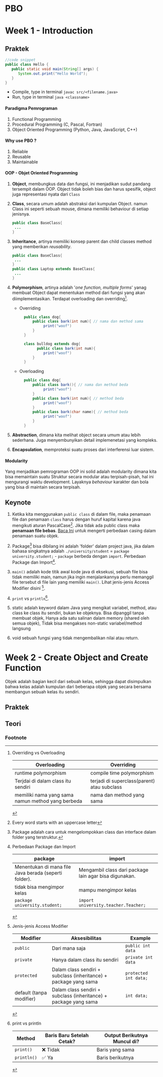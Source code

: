 # PBO
# Week 1 - Introduction

## Praktek

```java
//code snippet
public class Hello {
   public static void main(String[] args) {
      System.out.print("Hello World");
   }
}
```

- Compile, type in terminal `javac src/<filename.java>`
- Run, type in terminal `java <classname>`

#### Paradigma Pemrograman

1.  Functional Programming
2.  Procedural Programming (C, Pascal, Fortran)
3.  Object Oriented Programming (Python, Java, JavaScript, C++)

#### Why use PBO ?

1. Reliable
2. Reusable
3. Maintainable

#### OOP - Objet Oriented Programming

1. **Object**, membungkus data dan fungsi, ini menjadikan sudut pandang tersempit dalam OOP. Object tidak boleh bias dan harus spesifik, object juga representasi nyata dari `Class`
2. **Class**, secara umum adalah abstraksi dari kumpulan Object. namun Class ini seperti sebuah mouse, dimana memiliki behaviour di setiap jenisnya.
   ```java
   public class BaseClass{
    ...
   }
   ```
3. **Inheritance**, artinya memiliki konsep parent dan child classes method yang memberikan _reusability_.
   ```java
   public class BaseClass{
    ...
   }
   public class Laptop extends BaseClass{
    ...
   }
   ```
4. **Polymorphism**, artinya adalah '_one function, multiple forms_' yanag membuat Object dapat menentukan method dari fungsi yang akan diimplementasikan. Terdapat overloading dan overriding[^6].

   - Overriding

     ```java
       public class dog{
           public class bark(int num){ // nama dan method sama
                print("woof")
           }
       }

       class bulldog extends dog{
             public class bark(int num){
                print("woof")
           }
       }

     ```

   - Overloading

     ```java
       public class dog{
           public class bark(){ // nama dan method beda
                print("woof")
           }
           public class bark(int num){ // method beda
                print("woof")
           }
           public class bark(char name){ // method beda
                print("woof")
           }
       }

     ```

5. **Abstraction**, dimana kita melihat object secara umum atau lebih sederhana. Juga menyembunyikan detail implemenetasi yang kompleks.
6. **Encapsulation**, memproteksi suatu proses dari interferensi luar sistem.

#### Modularity

Yang menjadikan pemrograman OOP ini solid adalah modularity dimana kita bisa memaintain suatu Struktur secara modular atau terpisah-pisah, hal ini mengurangi waktu development. Layaknya _behaviour_ karakter dan bola yang bisa di maintain secara terpisah.

## Keynote

1. Ketika kita menggunakan `public class` di dalam file, maka penamaan file dan penamaan `class` harus dengan huruf kapital karena java mengikuti aturan PascalCase[^1]. Jika tidak ada public class maka **penamaan file bebas**. [Baca Ini](https://www.freecodecamp.org/news/snake-case-vs-camel-case-vs-pascal-case-vs-kebab-case-whats-the-difference/) untuk mengerti perbedaan casing dalam penamaan suatu objek.

2. Package[^2] bisa dibilang ini adalah 'folder' dalam project java, jika dalam bahasa singkatnya adalah
   `./university/student` = `package university.student;` - `package` berbeda dengan `import`. Perbedaan Package dan Import[^3].

3. `main()` adalah kode titik awal kode java di eksekusi, sebuah file bisa tidak memiliki main, namun jika ingin menjalankannya perlu memanggil file tersebut di file lain yang memiliki `main()`. Lihat jenis-jenis Access Modifier disini [^4].

4. `print` vs `println`[^5].

5. static adalah keyword dalam Java yang mengikat variabel, method, atau class ke class itu sendiri, bukan ke objeknya. Bisa dipanggil tanpa membuat objek, Hanya ada satu salinan dalam memory (shared oleh semua objek), Tidak bisa mengakses non-static variabel/method langsung

6. void sebuah fungsi yang tidak mengembalikan nilai atau return.

# Week 2 - Create Object and Create Function

Objek adalah bagian kecil dari sebuah kelas, sehingga dapat disimpulkan bahwa kelas adalah kumpulan dari beberapa objek yang secara bersama membangun sebuah kelas itu sendiri.

## Praktek

## Teori

### Footnote

[^1]: Every word starts with an uppercase letter
[^2]: Package adalah cara untuk mengelompokkan class dan interface dalam folder yang terstruktur.
[^3]: Perbedaan Package dan Import

    | package                                               | import                                                 |
    | ----------------------------------------------------- | ------------------------------------------------------ |
    | Menentukan di mana file Java berada (seperti folder). | Mengambil class dari package lain agar bisa digunakan. |
    | tidak bisa mengimpor kelas                            | mampu mengimpor kelas                                  |
    | `package university.student;`                         | `import university.teacher.Teacher;`                   |

[^4]: Jenis-jenis Access Modifier

    | Modifier                 | Aksesibilitas                                                    | Example               |
    | ------------------------ | ---------------------------------------------------------------- | --------------------- |
    | `public`                 | Dari mana saja                                                   | `public int data`     |
    | `private`                | Hanya dalam class itu sendiri                                    | `private int data`    |
    | `protected`              | Dalam class sendiri + subclass (inheritance) + package yang sama | `protected int data;` |
    | default (tanpa modifier) | Dalam class sendiri + subclass (inheritance) + package yang sama | `int data;`           |

[^5]: print vs println

    | Method      | Baris Baru Setelah Cetak? | Output Berikutnya Muncul di? |
    | ----------- | ------------------------- | ---------------------------- |
    | `print()`   | ❌ Tidak                  | Baris yang sama              |
    | `println()` | ✅ Ya                     | Baris berikutnya             |

[^6]: Overriding vs Overloading

    | Overloading                                       | Overriding                                  |
    | ------------------------------------------------- | ------------------------------------------- |
    | runtime polymorphism                              | compile time polymorphism                   |
    | Terjdai di dalam class itu sendiri                | terjadi di superclass(parent) atau subclass |
    | memiliki nama yang sama namun method yang berbeda | nama dan method yang sama                   |
